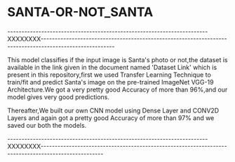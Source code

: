 # SANTA-OR-NOT_SANTA





-----------------------------------------------------------------------XXXXXXXX--------------------------------------------------------------------------------------------------------


This model classifies if the input image is Santa's photo or not,the dataset is available in the link given in the document named 'Dataset Link' which is present in this repository,first we used Transfer Learning Technique to train/fit and predict Santa's image on the pre-trained ImageNet VGG-19 Architecture.We got a very pretty good Accuracy of more than 96%,and our model gives very good predictions.

Thereafter,We built our own CNN model using Dense Layer and CONV2D Layers and again got a pretty good Accuracy of more than 97% and we saved our both the models.



-----------------------------------------------------------------------XXXXXXXX----------------------------------------------------------------------------------------------------
